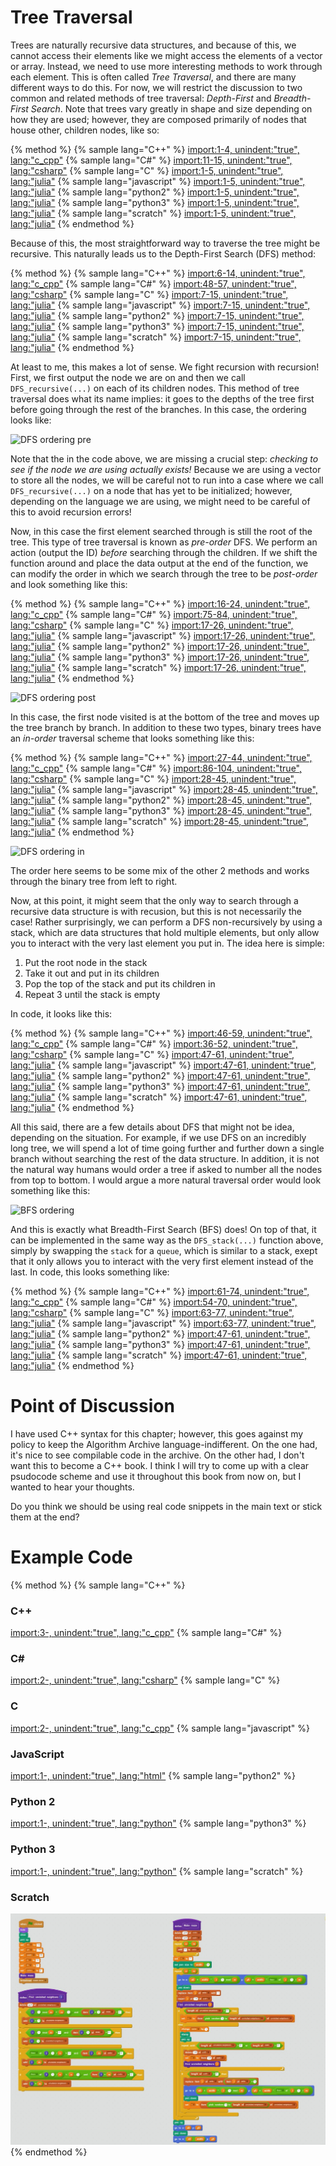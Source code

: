 <script>
MathJax.Hub.Queue(["Typeset",MathJax.Hub]);
</script>
$$ 
\newcommand{\d}{\mathrm{d}}
\newcommand{\bff}{\boldsymbol{f}}
\newcommand{\bfg}{\boldsymbol{g}}
\newcommand{\bfp}{\boldsymbol{p}}
\newcommand{\bfq}{\boldsymbol{q}}
\newcommand{\bfx}{\boldsymbol{x}}
\newcommand{\bfu}{\boldsymbol{u}}
\newcommand{\bfv}{\boldsymbol{v}}
\newcommand{\bfA}{\boldsymbol{A}}
\newcommand{\bfB}{\boldsymbol{B}}
\newcommand{\bfC}{\boldsymbol{C}}
\newcommand{\bfM}{\boldsymbol{M}}
\newcommand{\bfJ}{\boldsymbol{J}}
\newcommand{\bfR}{\boldsymbol{R}}
\newcommand{\bfT}{\boldsymbol{T}}
\newcommand{\bfomega}{\boldsymbol{\omega}}
\newcommand{\bftau}{\boldsymbol{\tau}}
$$

# Tree Traversal 

Trees are naturally recursive data structures, and because of this, we cannot access their elements like we might access the elements of a vector or array. Instead, we need to use more interesting methods to work through each element. This is often called *Tree Traversal*, and there are many different ways to do this. For now, we will restrict the discussion to two common and related methods of tree traversal: *Depth-First* and *Breadth-First Search*. Note that trees vary greatly in shape and size depending on how they are used; however, they are composed primarily of nodes that house other, children nodes, like so:

{% method %}
{% sample lang="C++" %}
[import:1-4, unindent:"true", lang:"c_cpp"](code/c++/Tree.cpp)
{% sample lang="C#" %}
[import:11-15, unindent:"true", lang:"csharp"](code/cs/TreeMdAdditional.cs)
{% sample lang="C" %}
[import:1-5, unindent:"true", lang:"julia"](code/pseudo/Tree.pseudo)
{% sample lang="javascript" %}
[import:1-5, unindent:"true", lang:"julia"](code/pseudo/Tree.pseudo)
{% sample lang="python2" %}
[import:1-5, unindent:"true", lang:"julia"](code/pseudo/Tree.pseudo)
{% sample lang="python3" %}
[import:1-5, unindent:"true", lang:"julia"](code/pseudo/Tree.pseudo)
{% sample lang="scratch" %}
[import:1-5, unindent:"true", lang:"julia"](code/pseudo/Tree.pseudo)
{% endmethod %}

Because of this, the most straightforward way to traverse the tree might be recursive. This naturally leads us to the Depth-First Search (DFS) method:

{% method %}
{% sample lang="C++" %}
[import:6-14, unindent:"true", lang:"c_cpp"](code/c++/Tree.cpp)
{% sample lang="C#" %}
[import:48-57, unindent:"true", lang:"csharp"](code/cs/TreeMdAdditional.cs)
{% sample lang="C" %}
[import:7-15, unindent:"true", lang:"julia"](code/pseudo/Tree.pseudo)
{% sample lang="javascript" %}
[import:7-15, unindent:"true", lang:"julia"](code/pseudo/Tree.pseudo)
{% sample lang="python2" %}
[import:7-15, unindent:"true", lang:"julia"](code/pseudo/Tree.pseudo)
{% sample lang="python3" %}
[import:7-15, unindent:"true", lang:"julia"](code/pseudo/Tree.pseudo)
{% sample lang="scratch" %}
[import:7-15, unindent:"true", lang:"julia"](code/pseudo/Tree.pseudo)
{% endmethod %}

At least to me, this makes a lot of sense. We fight recursion with recursion! First, we first output the node we are on and then we call `DFS_recursive(...)` on each of its children nodes. This method of tree traversal does what its name implies: it goes to the depths of the tree first before going through the rest of the branches. In this case, the ordering looks like:

![DFS ordering pre](DFS_pre.png)

Note that the in the code above, we are missing a crucial step: *checking to see if the node we are using actually exists!* Because we are using a vector to store all the nodes, we will be careful not to run into a case where we call `DFS_recursive(...)` on a node that has yet to be initialized; however, depending on the language we are using, we might need to be careful of this to avoid recursion errors! 

Now, in this case the first element searched through is still the root of the tree. This type of tree traversal is known as *pre-order* DFS. We perform an action (output the ID) *before* searching through the children. If we shift the function around and place the data output at the end of the function, we can modify the order in which we search through the tree to be *post-order* and look something like this:


{% method %}
{% sample lang="C++" %}
[import:16-24, unindent:"true", lang:"c_cpp"](code/c++/Tree.cpp)
{% sample lang="C#" %}
[import:75-84, unindent:"true", lang:"csharp"](code/cs/TreeMdAdditional.cs)
{% sample lang="C" %}
[import:17-26, unindent:"true", lang:"julia"](code/pseudo/Tree.pseudo)
{% sample lang="javascript" %}
[import:17-26, unindent:"true", lang:"julia"](code/pseudo/Tree.pseudo)
{% sample lang="python2" %}
[import:17-26, unindent:"true", lang:"julia"](code/pseudo/Tree.pseudo)
{% sample lang="python3" %}
[import:17-26, unindent:"true", lang:"julia"](code/pseudo/Tree.pseudo)
{% sample lang="scratch" %}
[import:17-26, unindent:"true", lang:"julia"](code/pseudo/Tree.pseudo)
{% endmethod %}

![DFS ordering post](DFS_post.png)

In this case, the first node visited is at the bottom of the tree and moves up the tree branch by branch. In addition to these two types, binary trees have an *in-order* traversal scheme that looks something like this:


{% method %}
{% sample lang="C++" %}
[import:27-44, unindent:"true", lang:"c_cpp"](code/c++/Tree.cpp)
{% sample lang="C#" %}
[import:86-104, unindent:"true", lang:"csharp"](code/cs/TreeMdAdditional.cs)
{% sample lang="C" %}
[import:28-45, unindent:"true", lang:"julia"](code/pseudo/Tree.pseudo)
{% sample lang="javascript" %}
[import:28-45, unindent:"true", lang:"julia"](code/pseudo/Tree.pseudo)
{% sample lang="python2" %}
[import:28-45, unindent:"true", lang:"julia"](code/pseudo/Tree.pseudo)
{% sample lang="python3" %}
[import:28-45, unindent:"true", lang:"julia"](code/pseudo/Tree.pseudo)
{% sample lang="scratch" %}
[import:28-45, unindent:"true", lang:"julia"](code/pseudo/Tree.pseudo)
{% endmethod %}

![DFS ordering in](DFS_in.png)

The order here seems to be some mix of the other 2 methods and works through the binary tree from left to right.

Now, at this point, it might seem that the only way to search through a recursive data structure is with recusion, but this is not necessarily the case! Rather surprisingly, we can perform a DFS non-recursively by using a stack, which are data structures that hold multiple elements, but only allow you to interact with the very last element you put in. The idea here is simple:

1. Put the root node in the stack
2. Take it out and put in its children
3. Pop the top of the stack and put its children in
4. Repeat 3 until the stack is empty

In code, it looks like this:

{% method %}
{% sample lang="C++" %}
[import:46-59, unindent:"true", lang:"c_cpp"](code/c++/Tree.cpp)
{% sample lang="C#" %}
[import:36-52, unindent:"true", lang:"csharp"](code/cs/Tree.cs)
{% sample lang="C" %}
[import:47-61, unindent:"true", lang:"julia"](code/pseudo/Tree.pseudo)
{% sample lang="javascript" %}
[import:47-61, unindent:"true", lang:"julia"](code/pseudo/Tree.pseudo)
{% sample lang="python2" %}
[import:47-61, unindent:"true", lang:"julia"](code/pseudo/Tree.pseudo)
{% sample lang="python3" %}
[import:47-61, unindent:"true", lang:"julia"](code/pseudo/Tree.pseudo)
{% sample lang="scratch" %}
[import:47-61, unindent:"true", lang:"julia"](code/pseudo/Tree.pseudo)
{% endmethod %}

All this said, there are a few details about DFS that might not be idea, depending on the situation. For example, if we use DFS on an incredibly long tree, we will spend a lot of time going further and further down a single branch without searching the rest of the data structure. In addition, it is not the natural way humans would order a tree if asked to number all the nodes from top to bottom. I would argue a more natural traversal order would look something like this:

![BFS ordering](BFS_simple.png)

And this is exactly what Breadth-First Search (BFS) does! On top of that, it can be implemented in the same way as the `DFS_stack(...)` function above, simply by swapping the `stack` for a `queue`, which is similar to a stack, exept that it only allows you to interact with the very first element instead of the last. In code, this looks something like:

{% method %}
{% sample lang="C++" %}
[import:61-74, unindent:"true", lang:"c_cpp"](code/c++/Tree.cpp)
{% sample lang="C#" %}
[import:54-70, unindent:"true", lang:"csharp"](code/cs/Tree.cs)
{% sample lang="C" %}
[import:63-77, unindent:"true", lang:"julia"](code/pseudo/Tree.pseudo)
{% sample lang="javascript" %}
[import:63-77, unindent:"true", lang:"julia"](code/pseudo/Tree.pseudo)
{% sample lang="python2" %}
[import:47-61, unindent:"true", lang:"julia"](code/pseudo/Tree.pseudo)
{% sample lang="python3" %}
[import:47-61, unindent:"true", lang:"julia"](code/pseudo/Tree.pseudo)
{% sample lang="scratch" %}
[import:47-61, unindent:"true", lang:"julia"](code/pseudo/Tree.pseudo)
{% endmethod %}

# Point of Discussion
I have used C++ syntax for this chapter; however, this goes against my policy to keep the Algorithm Archive language-indifferent. On the one had, it's nice to see compilable code in the archive. On the other had, I don't want this to become a C++ book. I think I will try to come up with a clear psudocode scheme and use it throughout this book from now on, but I wanted to hear your thoughts.

Do you think we should be using real code snippets in the main text or stick them at the end?

# Example Code
{% method %}
{% sample lang="C++" %}
### C++
[import:3-, unindent:"true", lang:"c_cpp"](code/c++/Tree_example.cpp)
{% sample lang="C#" %}
### C# #
[import:2-, unindent:"true", lang:"csharp"](code/cs/Tree.cs)
{% sample lang="C" %}
### C
[import:2-, unindent:"true", lang:"c_cpp"](code/c/Tree_example.c)
{% sample lang="javascript" %}
### JavaScript
[import:1-, unindent:"true", lang:"html"](code/javascript/Tree_example.js)
{% sample lang="python2" %}
### Python 2
[import:1-, unindent:"true", lang:"python"](code/python2/Tree_example.py)
{% sample lang="python3" %}
### Python 3
[import:1-, unindent:"true", lang:"python"](code/python3/Tree_example.py)
{% sample lang="scratch" %}
### Scratch
![scratch tree](code/scratch/scratch_tree.png)
{% endmethod %}
